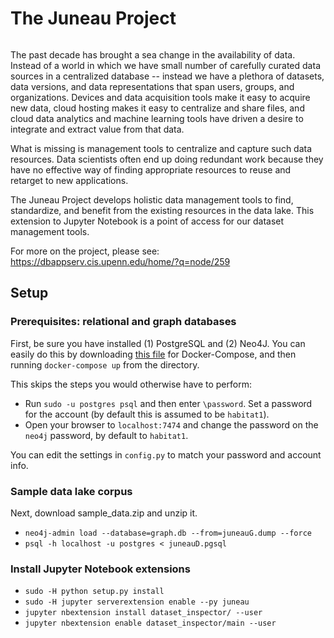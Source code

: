 # The Juneau Project

[![<juneau-project>](https://circleci.com/<gh>/<juneau-project>/<juneau>.svg?style=svg)](<https://app.circleci.com/pipelines/github/juneau-project>)
 
The past decade has brought a sea change in the availability of data. Instead of a world in which we have small number of carefully curated data sources in a centralized database -- instead we have a plethora of datasets, data versions, and data representations that span users, groups, and organizations. Devices and data acquisition tools make it easy to acquire new data, cloud hosting makes it easy to centralize and share files, and cloud data analytics and machine learning tools have driven a desire to integrate and extract value from that data.

What is missing is management tools to centralize and capture such data resources. Data scientists often end up doing redundant work because they have no effective way of finding appropriate resources to reuse and retarget to new applications.

The Juneau Project develops holistic data management tools to find, standardize, and benefit from the existing resources in the data lake.  This extension to Jupyter Notebook is a point of access for our dataset management tools. 

For more on the project, please see:
https://dbappserv.cis.upenn.edu/home/?q=node/259

## Setup

### Prerequisites: relational and graph databases

First, be sure you have installed (1) PostgreSQL and (2) Neo4J.  You can easily do this by downloading [this file](https://bitbucket.org/penndb/pennprov/raw/f6fa02fdebdd1bf99a6abc25f56b9dcaf4d28e26/docker-container/docker-compose.yml) for Docker-Compose, and then running `docker-compose up` from the directory.

This skips the steps you would otherwise have to perform: 

* Run `sudo -u postgres psql` and then enter `\password`.  Set a password for the account (by default this is assumed to be `habitat1`).
* Open your browser to `localhost:7474` and change the password on the `neo4j` password, by default to `habitat1`.

You can edit the settings in `config.py` to match your password and account info.

### Sample data lake corpus

Next, download sample_data.zip and unzip it.

* `neo4j-admin load --database=graph.db --from=juneauG.dump --force`
* `psql -h localhost -u postgres < juneauD.pgsql`

### Install Jupyter Notebook extensions

* `sudo -H python setup.py install`
* `sudo -H jupyter serverextension enable --py juneau`
* `jupyter nbextension install dataset_inspector/ --user`
* `jupyter nbextension enable dataset_inspector/main --user`